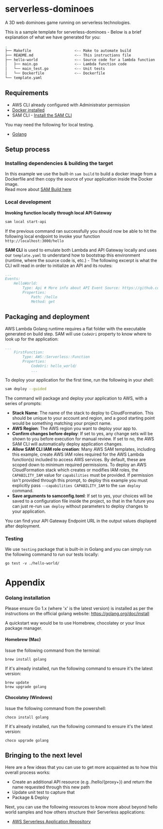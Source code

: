# serverless-dominoes

A 3D web dominoes game running on serverless technologies.

This is a sample template for serverless-dominoes - Below is a brief explanation of what we have generated for you:

```bash
.
├── Makefile                    <-- Make to automate build
├── README.md                   <-- This instructions file
├── hello-world                 <-- Source code for a lambda function
│   ├── main.go                 <-- Lambda function code
│   └── main_test.go            <-- Unit tests
│   └── Dockerfile              <-- Dockerfile
└── template.yaml
```

## Requirements

* AWS CLI already configured with Administrator permission
* [Docker installed](https://www.docker.com/community-edition)
* SAM CLI - [Install the SAM CLI](https://docs.aws.amazon.com/serverless-application-model/latest/developerguide/serverless-sam-cli-install.html)

You may need the following for local testing.
* [Golang](https://golang.org)

## Setup process

### Installing dependencies & building the target 

In this example we use the built-in `sam build` to build a docker image from a Dockerfile and then copy the source of your application inside the Docker image.  
Read more about [SAM Build here](https://docs.aws.amazon.com/serverless-application-model/latest/developerguide/sam-cli-command-reference-sam-build.html) 

### Local development

**Invoking function locally through local API Gateway**

```bash
sam local start-api
```

If the previous command ran successfully you should now be able to hit the following local endpoint to invoke your function `http://localhost:3000/hello`

**SAM CLI** is used to emulate both Lambda and API Gateway locally and uses our `template.yaml` to understand how to bootstrap this environment (runtime, where the source code is, etc.) - The following excerpt is what the CLI will read in order to initialize an API and its routes:

```yaml
...
Events:
    HelloWorld:
        Type: Api # More info about API Event Source: https://github.com/awslabs/serverless-application-model/blob/master/versions/2016-10-31.md#api
        Properties:
            Path: /hello
            Method: get
```

## Packaging and deployment

AWS Lambda Golang runtime requires a flat folder with the executable generated on build step. SAM will use `CodeUri` property to know where to look up for the application:

```yaml
...
    FirstFunction:
        Type: AWS::Serverless::Function
        Properties:
            CodeUri: hello_world/
            ...
```

To deploy your application for the first time, run the following in your shell:

```bash
sam deploy --guided
```

The command will package and deploy your application to AWS, with a series of prompts:

* **Stack Name**: The name of the stack to deploy to CloudFormation. This should be unique to your account and region, and a good starting point would be something matching your project name.
* **AWS Region**: The AWS region you want to deploy your app to.
* **Confirm changes before deploy**: If set to yes, any change sets will be shown to you before execution for manual review. If set to no, the AWS SAM CLI will automatically deploy application changes.
* **Allow SAM CLI IAM role creation**: Many AWS SAM templates, including this example, create AWS IAM roles required for the AWS Lambda function(s) included to access AWS services. By default, these are scoped down to minimum required permissions. To deploy an AWS CloudFormation stack which creates or modifies IAM roles, the `CAPABILITY_IAM` value for `capabilities` must be provided. If permission isn't provided through this prompt, to deploy this example you must explicitly pass `--capabilities CAPABILITY_IAM` to the `sam deploy` command.
* **Save arguments to samconfig.toml**: If set to yes, your choices will be saved to a configuration file inside the project, so that in the future you can just re-run `sam deploy` without parameters to deploy changes to your application.

You can find your API Gateway Endpoint URL in the output values displayed after deployment.

### Testing

We use `testing` package that is built-in in Golang and you can simply run the following command to run our tests locally:

```shell
go test -v ./hello-world/
```
# Appendix

### Golang installation

Please ensure Go 1.x (where 'x' is the latest version) is installed as per the instructions on the official golang website: https://golang.org/doc/install

A quickstart way would be to use Homebrew, chocolatey or your linux package manager.

#### Homebrew (Mac)

Issue the following command from the terminal:

```shell
brew install golang
```

If it's already installed, run the following command to ensure it's the latest version:

```shell
brew update
brew upgrade golang
```

#### Chocolatey (Windows)

Issue the following command from the powershell:

```shell
choco install golang
```

If it's already installed, run the following command to ensure it's the latest version:

```shell
choco upgrade golang
```

## Bringing to the next level

Here are a few ideas that you can use to get more acquainted as to how this overall process works:

* Create an additional API resource (e.g. /hello/{proxy+}) and return the name requested through this new path
* Update unit test to capture that
* Package & Deploy

Next, you can use the following resources to know more about beyond hello world samples and how others structure their Serverless applications:

* [AWS Serverless Application Repository](https://aws.amazon.com/serverless/serverlessrepo/)
